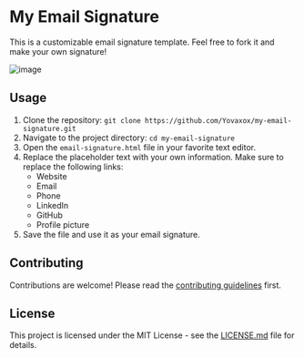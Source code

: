 # My Email Signature

This is a customizable email signature template. Feel free to fork it and make your own signature!

![image](https://github.com/Yovaxox/my-email-signature/assets/77306517/9ed71195-6508-4b99-83ab-3e6c6eddcad2)
## Usage

1. Clone the repository: `git clone https://github.com/Yovaxox/my-email-signature.git`
2. Navigate to the project directory: `cd my-email-signature`
3. Open the `email-signature.html` file in your favorite text editor.
4. Replace the placeholder text with your own information. Make sure to replace the following links:
   - Website
   - Email
   - Phone
   - LinkedIn
   - GitHub
   - Profile picture
5. Save the file and use it as your email signature.

## Contributing

Contributions are welcome! Please read the [contributing guidelines](CONTRIBUTING.md) first.

## License

This project is licensed under the MIT License - see the [LICENSE.md](LICENSE.md) file for details.

